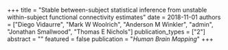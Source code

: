 +++
title = "Stable between-subject statistical inference from unstable within-subject functional connectivity estimates"
date = 2018-11-01
authors = ["Diego Vidaurre", "Mark W Woolrich", "Anderson M Winkler", "admin", "Jonathan Smallwood", "Thomas E Nichols"]
publication_types = ["2"]
abstract = ""
featured = false
publication = "*Human Brain Mapping*"
+++


